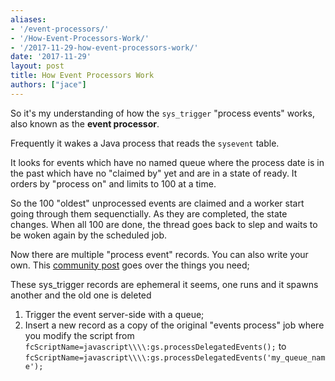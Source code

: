 ```yaml
---
aliases:
- '/event-processors/'
- '/How-Event-Processors-Work/'
- '/2017-11-29-how-event-processors-work/'
date: '2017-11-29'
layout: post
title: How Event Processors Work
authors: ["jace"]
---
```


So it's my understanding of how the `sys_trigger` "process events"
works, also known as the **event processor**.

Frequently it wakes a Java process that reads the `sysevent` table.

It looks for events which have no named queue where the process date is
in the past which have no "claimed by" yet and are in a state of ready.
It orders by "process on" and limits to 100 at a time.

So the 100 "oldest" unprocessed events are claimed and a worker start
going through them sequenctially. As they are completed, the state
changes. When all 100 are done, the thread goes back to slep and waits
to be woken again by the scheduled job.

Now there are multiple "process event" records. You can also write your
own. This [community
post](https://community.servicenow.com/community?id=community_question&sys_id=db344b29dbd8dbc01dcaf3231f9619b4#874843)
goes over the things you need;

These sys\_trigger records are ephemeral it seems, one runs and it
spawns another and the old one is deleted

1.  Trigger the event server-side with a queue;
2.  Insert a new record as a copy of the original "events process" job
    where you modify the script from
    `fcScriptName=javascript\\\\:gs.processDelegatedEvents();` to
    `fcScriptName=javascript\\\\:gs.processDelegatedEvents('my_queue_name');`
